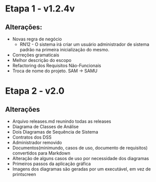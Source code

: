 # Etapa 1 - v1.2.4v
## Alterações: 
- Novas regra de negócio
    - RN12 - O sistema irá criar um usuário administrador de sistema padrão na primeira inicialização do mesmo.
- Correções gramaticais
- Melhor descrição do escopo
- Refactoring dos Requisitos Não-Funcionais
- Troca de nome do projeto. SAM -> SAMU

# Etapa 2 - v2.0
## Alterações
- Arquivo releases.md reunindo todas as releases
- Diagrama de Classes de Análise
- Dois Diagramas de Sequência de Sistema
- Contratos dos DSS
- Administrador removido
- Documentos(minimundo, casos de uso, documento de requisitos) convertidos para Markdown
- Alteração de alguns casos de uso por necessidade dos diagramas
- Primeiros passos da aplicação gráfica
- Imagens dos diagramas são geradas por um executável, em vez de printscreen
